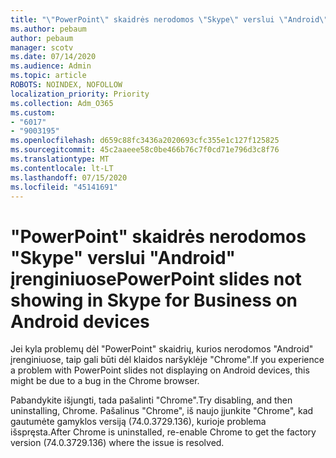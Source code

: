 ```yaml
---
title: "\"PowerPoint\" skaidrės nerodomos \"Skype\" verslui \"Android\" įrenginiuose"
ms.author: pebaum
author: pebaum
manager: scotv
ms.date: 07/14/2020
ms.audience: Admin
ms.topic: article
ROBOTS: NOINDEX, NOFOLLOW
localization_priority: Priority
ms.collection: Adm_O365
ms.custom:
- "6017"
- "9003195"
ms.openlocfilehash: d659c88fc3436a2020693cfc355e1c127f125825
ms.sourcegitcommit: 45c2aaeee58c0be466b76c7f0cd71e796d3c8f76
ms.translationtype: MT
ms.contentlocale: lt-LT
ms.lasthandoff: 07/15/2020
ms.locfileid: "45141691"
---
```

# <a name="powerpoint-slides-not-showing-in-skype-for-business-on-android-devices"></a><span data-ttu-id="ddba4-102">"PowerPoint" skaidrės nerodomos "Skype" verslui "Android" įrenginiuose</span><span class="sxs-lookup"><span data-stu-id="ddba4-102">PowerPoint slides not showing in Skype for Business on Android devices</span></span>

<span data-ttu-id="ddba4-103">Jei kyla problemų dėl "PowerPoint" skaidrių, kurios nerodomos "Android" įrenginiuose, taip gali būti dėl klaidos naršyklėje "Chrome".</span><span class="sxs-lookup"><span data-stu-id="ddba4-103">If you experience a problem with PowerPoint slides not displaying on Android devices, this might be due to a bug in the Chrome browser.</span></span>

<span data-ttu-id="ddba4-104">Pabandykite išjungti, tada pašalinti "Chrome".</span><span class="sxs-lookup"><span data-stu-id="ddba4-104">Try disabling, and then uninstalling, Chrome.</span></span> <span data-ttu-id="ddba4-105">Pašalinus "Chrome", iš naujo įjunkite "Chrome", kad gautumėte gamyklos versiją (74.0.3729.136), kurioje problema išspręsta.</span><span class="sxs-lookup"><span data-stu-id="ddba4-105">After Chrome is uninstalled, re-enable Chrome to get the factory version (74.0.3729.136) where the issue is resolved.</span></span>